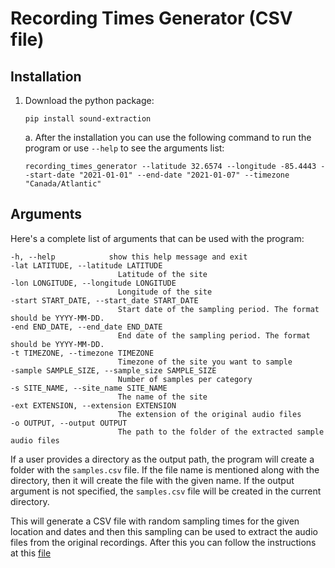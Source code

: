 # Recording Times Generator (CSV file)

## Installation 

1. Download the python package:
    
    `pip install sound-extraction`

    a. After the installation you can use the following command to run the program or use `--help` to see the arguments list:

    `recording_times_generator --latitude 32.6574 --longitude -85.4443 --start-date "2021-01-01" --end-date "2021-01-07" --timezone "Canada/Atlantic"`


## Arguments

Here's a complete list of arguments that can be used with the program:

    -h, --help            show this help message and exit
    -lat LATITUDE, --latitude LATITUDE
                            Latitude of the site
    -lon LONGITUDE, --longitude LONGITUDE
                            Longitude of the site
    -start START_DATE, --start_date START_DATE
                            Start date of the sampling period. The format should be YYYY-MM-DD.
    -end END_DATE, --end_date END_DATE
                            End date of the sampling period. The format should be YYYY-MM-DD.
    -t TIMEZONE, --timezone TIMEZONE
                            Timezone of the site you want to sample
    -sample SAMPLE_SIZE, --sample_size SAMPLE_SIZE
                            Number of samples per category
    -s SITE_NAME, --site_name SITE_NAME
                            The name of the site
    -ext EXTENSION, --extension EXTENSION
                            The extension of the original audio files
    -o OUTPUT, --output OUTPUT
                            The path to the folder of the extracted sample audio files

If a user provides a directory as the output path, the program will create a folder with the `samples.csv` file. If the file name is mentioned along with the directory, then it will create the file with the given name. If the output argument is not specified, the `samples.csv` file will be created in the current directory.

This will generate a CSV file with random sampling times for the given location and dates and then this sampling can be used to extract the audio files from the original recordings. After this you can follow the instructions at this [file](https://github.com/prayagnshah/Sound-Extraction/blob/main/README.md)